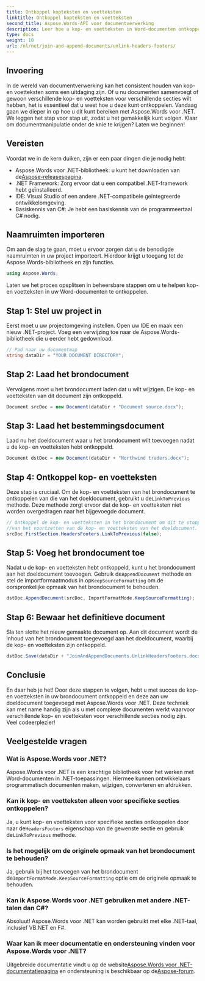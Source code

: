 ```yaml
---
title: Ontkoppel kopteksten en voetteksten
linktitle: Ontkoppel kopteksten en voetteksten
second_title: Aspose.Words-API voor documentverwerking
description: Leer hoe u kop- en voetteksten in Word-documenten ontkoppelt met Aspose.Words voor .NET. Volg onze gedetailleerde, stapsgewijze handleiding om documentmanipulatie onder de knie te krijgen.
type: docs
weight: 10
url: /nl/net/join-and-append-documents/unlink-headers-footers/
---
```

## Invoering

In de wereld van documentverwerking kan het consistent houden van kop- en voetteksten soms een uitdaging zijn. Of u nu documenten samenvoegt of gewoon verschillende kop- en voetteksten voor verschillende secties wilt hebben, het is essentieel dat u weet hoe u deze kunt ontkoppelen. Vandaag gaan we dieper in op hoe u dit kunt bereiken met Aspose.Words voor .NET. We leggen het stap voor stap uit, zodat u het gemakkelijk kunt volgen. Klaar om documentmanipulatie onder de knie te krijgen? Laten we beginnen!

## Vereisten

Voordat we in de kern duiken, zijn er een paar dingen die je nodig hebt:

-  Aspose.Words voor .NET-bibliotheek: u kunt het downloaden van de[Aspose-releasespagina](https://releases.aspose.com/words/net/).
- .NET Framework: Zorg ervoor dat u een compatibel .NET-framework hebt geïnstalleerd.
- IDE: Visual Studio of een andere .NET-compatibele geïntegreerde ontwikkelomgeving.
- Basiskennis van C#: Je hebt een basiskennis van de programmeertaal C# nodig.

## Naamruimten importeren

Om aan de slag te gaan, moet u ervoor zorgen dat u de benodigde naamruimten in uw project importeert. Hierdoor krijgt u toegang tot de Aspose.Words-bibliotheek en zijn functies.

```csharp
using Aspose.Words;
```

Laten we het proces opsplitsen in beheersbare stappen om u te helpen kop- en voetteksten in uw Word-documenten te ontkoppelen.

## Stap 1: Stel uw project in

Eerst moet u uw projectomgeving instellen. Open uw IDE en maak een nieuw .NET-project. Voeg een verwijzing toe naar de Aspose.Words-bibliotheek die u eerder hebt gedownload.

```csharp
// Pad naar uw documentmap
string dataDir = "YOUR DOCUMENT DIRECTORY";
```

## Stap 2: Laad het brondocument

Vervolgens moet u het brondocument laden dat u wilt wijzigen. De kop- en voetteksten van dit document zijn ontkoppeld.

```csharp
Document srcDoc = new Document(dataDir + "Document source.docx");
```

## Stap 3: Laad het bestemmingsdocument

Laad nu het doeldocument waar u het brondocument wilt toevoegen nadat u de kop- en voetteksten hebt ontkoppeld.

```csharp
Document dstDoc = new Document(dataDir + "Northwind traders.docx");
```

## Stap 4: Ontkoppel kop- en voetteksten

 Deze stap is cruciaal. Om de kop- en voetteksten van het brondocument te ontkoppelen van die van het doeldocument, gebruikt u de`LinkToPrevious` methode. Deze methode zorgt ervoor dat de kop- en voetteksten niet worden overgedragen naar het bijgevoegde document.

```csharp
// Ontkoppel de kop- en voetteksten in het brondocument om dit te stoppen
//van het voortzetten van de kop- en voetteksten van het doeldocument.
srcDoc.FirstSection.HeadersFooters.LinkToPrevious(false);
```

## Stap 5: Voeg het brondocument toe

 Nadat u de kop- en voetteksten hebt ontkoppeld, kunt u het brondocument aan het doeldocument toevoegen. Gebruik de`AppendDocument` methode en stel de importformaatmodus in op`KeepSourceFormatting` om de oorspronkelijke opmaak van het brondocument te behouden.

```csharp
dstDoc.AppendDocument(srcDoc, ImportFormatMode.KeepSourceFormatting);
```

## Stap 6: Bewaar het definitieve document

Sla ten slotte het nieuw gemaakte document op. Aan dit document wordt de inhoud van het brondocument toegevoegd aan het doeldocument, waarbij de kop- en voetteksten zijn ontkoppeld.

```csharp
dstDoc.Save(dataDir + "JoinAndAppendDocuments.UnlinkHeadersFooters.docx");
```

## Conclusie

En daar heb je het! Door deze stappen te volgen, hebt u met succes de kop- en voetteksten in uw brondocument ontkoppeld en deze aan uw doeldocument toegevoegd met Aspose.Words voor .NET. Deze techniek kan met name handig zijn als u met complexe documenten werkt waarvoor verschillende kop- en voetteksten voor verschillende secties nodig zijn. Veel codeerplezier!

## Veelgestelde vragen

### Wat is Aspose.Words voor .NET?  
Aspose.Words voor .NET is een krachtige bibliotheek voor het werken met Word-documenten in .NET-toepassingen. Hiermee kunnen ontwikkelaars programmatisch documenten maken, wijzigen, converteren en afdrukken.

### Kan ik kop- en voetteksten alleen voor specifieke secties ontkoppelen?  
 Ja, u kunt kop- en voetteksten voor specifieke secties ontkoppelen door naar de`HeadersFooters` eigenschap van de gewenste sectie en gebruik de`LinkToPrevious` methode.

### Is het mogelijk om de originele opmaak van het brondocument te behouden?  
 Ja, gebruik bij het toevoegen van het brondocument de`ImportFormatMode.KeepSourceFormatting` optie om de originele opmaak te behouden.

### Kan ik Aspose.Words voor .NET gebruiken met andere .NET-talen dan C#?  
Absoluut! Aspose.Words voor .NET kan worden gebruikt met elke .NET-taal, inclusief VB.NET en F#.

### Waar kan ik meer documentatie en ondersteuning vinden voor Aspose.Words voor .NET?  
 Uitgebreide documentatie vindt u op de website[Aspose.Words voor .NET-documentatiepagina](https://reference.aspose.com/words/net/) en ondersteuning is beschikbaar op de[Aspose-forum](https://forum.aspose.com/c/words/8).
